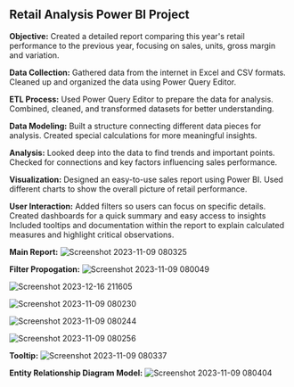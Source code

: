 
## Retail Analysis Power BI Project

**Objective:**
Created a detailed report comparing this year's retail performance to the previous year, focusing on sales, units, gross margin and variation.

**Data Collection:**
Gathered data from the internet in Excel and CSV formats.
Cleaned up and organized the data using Power Query Editor.

**ETL Process:**
Used Power Query Editor to prepare the data for analysis.
Combined, cleaned, and transformed datasets for better understanding.

**Data Modeling:**
Built a structure connecting different data pieces for analysis.
Created special calculations for more meaningful insights.

**Analysis:**
Looked deep into the data to find trends and important points.
Checked for connections and key factors influencing sales performance.

**Visualization:**
Designed an easy-to-use sales report using Power BI.
Used different charts to show the overall picture of retail performance.

**User Interaction:**
Added filters so users can focus on specific details.
Created dashboards for a quick summary and easy access to insights
Included tooltips and documentation within the report to explain calculated measures and highlight critical observations.

**Main Report:**
![Screenshot 2023-11-09 080325](https://github.com/rekha1239/Sales-Retail-Analysis-Power-Bi-Project/assets/143036945/a7ea629f-837c-4a4c-b394-779bc6546fae)

**Filter Propogation:**
![Screenshot 2023-11-09 080049](https://github.com/rekha1239/Sales-Retail-Analysis-Power-Bi-Project/assets/143036945/8d4cc6f3-060f-4ed4-aa97-eff3757ddac3)

![Screenshot 2023-12-16 211605](https://github.com/rekha1239/Sales-Retail-Analysis-Power-Bi-Project/assets/143036945/8db7551f-f30d-47a5-ba8d-2ae4f3a2c81d)

![Screenshot 2023-11-09 080230](https://github.com/rekha1239/Sales-Retail-Analysis-Power-Bi-Project/assets/143036945/c5854215-7be7-4311-ab18-551066d52798)

![Screenshot 2023-11-09 080244](https://github.com/rekha1239/Sales-Retail-Analysis-Power-Bi-Project/assets/143036945/08205d0b-6f8e-4fe7-9bbf-70644a63b6ac)

![Screenshot 2023-11-09 080256](https://github.com/rekha1239/Sales-Retail-Analysis-Power-Bi-Project/assets/143036945/2882e7fc-10f4-470c-a76c-b92facc63051)
       
  **Tooltip:**
![Screenshot 2023-11-09 080337](https://github.com/rekha1239/Sales-Retail-Analysis-Power-Bi-Project/assets/143036945/1d6662c8-f3b7-4ae4-8262-368fbca581b7)
 
 **Entity Relationship Diagram Model:**
![Screenshot 2023-11-09 080404](https://github.com/rekha1239/Sales-Retail-Analysis-Power-Bi-Project/assets/143036945/87fb657a-b02d-4c16-97a0-efbbcf5e19fd)


